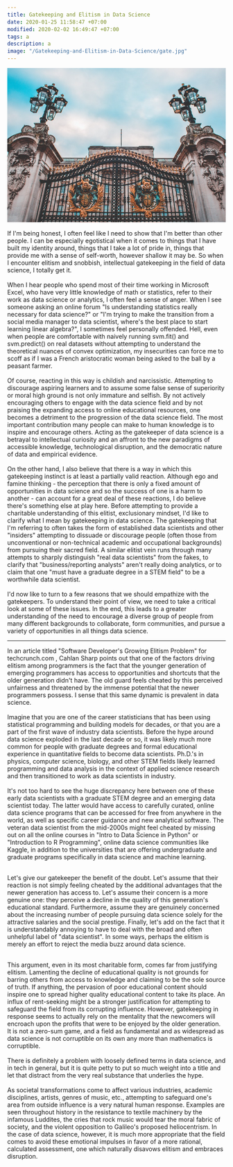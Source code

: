 ```yaml
---
title: Gatekeeping and Elitism in Data Science
date: 2020-01-25 11:58:47 +07:00
modified: 2020-02-02 16:49:47 +07:00 
tags: a
description: a
image: "/Gatekeeping-and-Elitism-in-Data-Science/gate.jpg"
---
```


![image tooltip here](/assets/img/gate.jpg)

If I'm being honest, I often feel like I need to show that I'm better than other people. I can be especially egotistical when it comes to things that I have built my identity around, things that I take a lot of pride in, things that provide me with a sense of self-worth, however shallow it may be. So when I encounter elitism and snobbish, intellectual gatekeeping in the field of data science, I totally get it.<br>
<br>
When I hear people who spend most of their time working in Microsoft Excel, who have very little knowledge of math or statistics, refer to their work as data science or analytics, I often feel a sense of anger. When I see someone asking an online forum "Is understanding statistics really necessary for data science?" or "I'm trying to make the transition from a social media manager to data scientist, where's the best place to start learning linear algebra?", I sometimes feel personally offended. Hell, even when people are comfortable with naively running svm.fit() and svm.predict() on real datasets without attempting to understand the theoretical nuances of convex optimization, my insecurities can force me to scoff as if I was a French aristocratic woman being asked to the ball by a peasant farmer.<br>
<br>
Of course, reacting in this way is childish and narcissistic. Attempting to discourage aspiring learners and to assume some false sense of superiority or moral high ground is not only immature and selfish. By not actively encouraging others to engage with the data science field and by not praising the expanding access to online educational resources, one becomes a detriment to the progression of the data science field. The most important contribution many people can make to human knowledge is to inspire and encourage others.
Acting as the gatekeeper of data science is a betrayal to intellectual curiosity and an affront to the new paradigms of accessible knowledge, technological disruption, and the democratic nature of data and empirical evidence.
<br>
<br>
On the other hand, I also believe that there is a way in which this gatekeeping instinct is at least a partially valid reaction. Although ego and famine thinking - the perception that there is only a fixed amount of opportunities in data science and so the success of one is a harm to another - can account for a great deal of these reactions, I do believe there's something else at play here.
Before attempting to provide a charitable understanding of this elitist, exclusionary mindset, I'd like to clarify what I mean by gatekeeping in data science. The gatekeeping that I'm referring to often takes the form of established data scientists and other "insiders" attempting to dissuade or discourage people (often those from unconventional or non-technical academic and occupational backgrounds) from pursuing their sacred field. A similar elitist vein runs through many attempts to sharply distinguish "real data scientists" from the fakes, to clarify that "business/reporting analysts" aren't really doing analytics, or to claim that one "must have a graduate degree in a STEM field" to be a worthwhile data scientist.<br>
<br>
I'd now like to turn to a few reasons that we should empathize with the gatekeepers. To understand their point of view, we need to take a critical look at some of these issues. In the end, this leads to a greater understanding of the need to encourage a diverse group of people from many different backgrounds to collaborate, form communities, and pursue a variety of opportunities in all things data science.


---

In an article titled "Software Developer's Growing Elitism Problem" for techcrunch.com , Cahlan Sharp points out that one of the factors driving elitism among programmers is the fact that the younger generation of emerging programmers has access to opportunities and shortcuts that the older generation didn't have. The old guard feels cheated by this perceived unfairness and threatened by the immense potential that the newer programmers possess. I sense that this same dynamic is prevalent in data science.<br>
<br>
Imagine that you are one of the career statisticians that has been using statistical programming and building models for decades, or that you are a part of the first wave of industry data scientists. Before the hype around data science exploded in the last decade or so, it was likely much more common for people with graduate degrees and formal educational experience in quantitative fields to become data scientists. Ph.D.'s in physics, computer science, biology, and other STEM fields likely learned programming and data analysis in the context of applied science research and then transitioned to work as data scientists in industry.<br>
<br>
It's not too hard to see the huge discrepancy here between one of these early data scientists with a graduate STEM degree and an emerging data scientist today. The latter would have access to carefully curated, online data science programs that can be accessed for free from anywhere in the world, as well as specific career guidance and new analytical software. The veteran data scientist from the mid-2000s might feel cheated by missing out on all the online courses in "Intro to Data Science in Python" or "Introduction to R Programming", online data science communities like Kaggle, in addition to the universities that are offering undergraduate and graduate programs specifically in data science and machine learning.<br>
<br>

Let's give our gatekeeper the benefit of the doubt. Let's assume that their reaction is not simply feeling cheated by the additional advantages that the newer generation has access to. Let's assume their concern is a more genuine one: they perceive a decline in the quality of this generation's educational standard. Furthermore, assume they are genuinely concerned about the increasing number of people pursuing data science solely for the attractive salaries and the social prestige. Finally, let's add on the fact that it is understandably annoying to have to deal with the broad and often unhelpful label of "data scientist". In some ways, perhaps the elitism is merely an effort to reject the media buzz around data science. <br>
<br>

This argument, even in its most charitable form, comes far from justifying elitism. Lamenting the decline of educational quality is not grounds for barring others from access to knowledge and claiming to be the sole source of truth. If anything, the pervasion of poor educational content should inspire one to spread higher quality educational content to take its place.
An influx of rent-seeking might be a stronger justification for attempting to safeguard the field from its corrupting influence. However, gatekeeping in response seems to actually rely on the mentality that the newcomers will encroach upon the profits that were to be enjoyed by the older generation. It is not a zero-sum game, and a field as fundamental and as widespread as data science is not corruptible on its own any more than mathematics is corruptible.<br>
<br>
There is definitely a problem with loosely defined terms in data science, and in tech in general, but it is quite petty to put so much weight into a title and let that distract from the very real substance that underlies the hype.<br>
<br>
As societal transformations come to affect various industries, academic disciplines, artists, genres of music, etc., attempting to safeguard one's area from outside influence is a very natural human response. Examples are seen throughout history in the resistance to textile machinery by the infamous Luddites, the cries that rock music would tear the moral fabric of society, and the violent opposition to Galileo's proposed heliocentrism. In the case of data science, however, it is much more appropriate that the field comes to avoid these emotional impulses in favor of a more rational, calculated assessment, one which naturally disavows elitism and embraces disruption.
